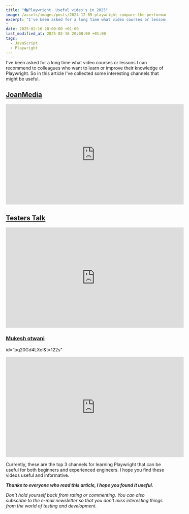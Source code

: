 ```yaml
---
title: "🎭Playwright. Useful video's in 2025"
image: /assets/images/posts/2024-12-05-playwright-compare-the-performance-of-different-test-parallelization-approaches/0_OWmrZjf95TDjGa2B.webp
excerpt: "I've been asked for a long time what video courses or lessons I can recommend to colleagues who want to learn or improve their knowledge of Playwright. So in this article I've collected some interesting channels that might be useful...
"
date: 2025-02-16 20:00:00 +01:00
last_modified_at: 2025-02-16 20:00:00 +01:00
tags:
  - JavaScript
  - Playwright
---
```


I've been asked for a long time what video courses or lessons I can recommend to colleagues who want to learn or improve their knowledge of Playwright. So in this article I've collected some interesting channels that might be useful.

## [JoanMedia](https://www.youtube.com/@joanmedia)

<div class="embed-container">
<iframe width="560" height="315" src="https://www.youtube.com/embed/6fapvF1uYo0?si=E15eDQRyYw8bwdSE" title="YouTube video player" frameborder="0" allow="accelerometer; autoplay; clipboard-write; encrypted-media; gyroscope; picture-in-picture; web-share" referrerpolicy="strict-origin-when-cross-origin" allowfullscreen></iframe>
</div>

## [Testers Talk](https://www.youtube.com/@testerstalk)

<div class="embed-container">
<iframe width="560" height="315" src="https://www.youtube.com/embed/2poXBtifpzA?si=FRJtfI3rSNf9PAb6" title="YouTube video player" frameborder="0" allow="accelerometer; autoplay; clipboard-write; encrypted-media; gyroscope; picture-in-picture; web-share" referrerpolicy="strict-origin-when-cross-origin" allowfullscreen></iframe>
</div>

### [Mukesh otwani](https://www.youtube.com/@Mukeshotwani)

id=”pq20Gd4LXeI&t=122s"

<div class="embed-container">
<iframe width="560" height="315" src="https://www.youtube.com/embed/pq20Gd4LXeI?si=6nTqieQoX1uaTUb8" title="YouTube video player" frameborder="0" allow="accelerometer; autoplay; clipboard-write; encrypted-media; gyroscope; picture-in-picture; web-share" referrerpolicy="strict-origin-when-cross-origin" allowfullscreen></iframe>
</div>

Currently, these are the top 3 channels for learning Playwright that can be useful for both beginners and experienced engineers. I hope you find these videos useful and informative.

**_Thanks to everyone who read this article, I hope you found it useful._**

_Don’t hold yourself back from rating or commenting. You can also subscribe to the e-mail newsletter so that you don’t miss interesting things from the world of testing and development._

